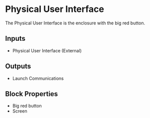Physical User Interface
========================
<!-- Block Definition -->
The Physical User Interface is the enclosure with the big red button.

Inputs
--------
- Physical User Interface (External)

Outputs
---------
- Launch Communications

Block Properties
---------------------------
- Big red button
- Screen
